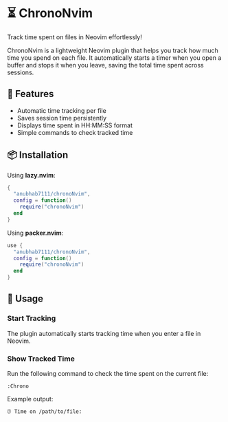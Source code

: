# ⏳ ChronoNvim

Track time spent on files in Neovim effortlessly!

ChronoNvim is a lightweight Neovim plugin that helps you track how much time you spend on each file. It automatically starts a timer when you open a buffer and stops it when you leave, saving the total time spent across sessions.

## 🚀 Features

- Automatic time tracking per file
- Saves session time persistently
- Displays time spent in HH:MM:SS format
- Simple commands to check tracked time

## 📦 Installation

Using **lazy.nvim**:

```lua
{
  "anubhab7111/chronoNvim",
  config = function()
    require("chronoNvim")
  end
}
```

Using **packer.nvim**:

```lua
use {
  "anubhab7111/chronoNvim",
  config = function()
    require("chronoNvim")
  end
}
```

## 📌 Usage

### Start Tracking

The plugin automatically starts tracking time when you enter a file in Neovim.

### Show Tracked Time

Run the following command to check the time spent on the current file:

```vim
:Chrono
```

Example output:

```
⏰ Time on /path/to/file:
